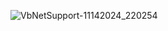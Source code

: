 ![VbNetSupport-11142024_220254](https://github.com/user-attachments/assets/dc7f3546-2184-4cf3-b534-8aa32634b47b)
